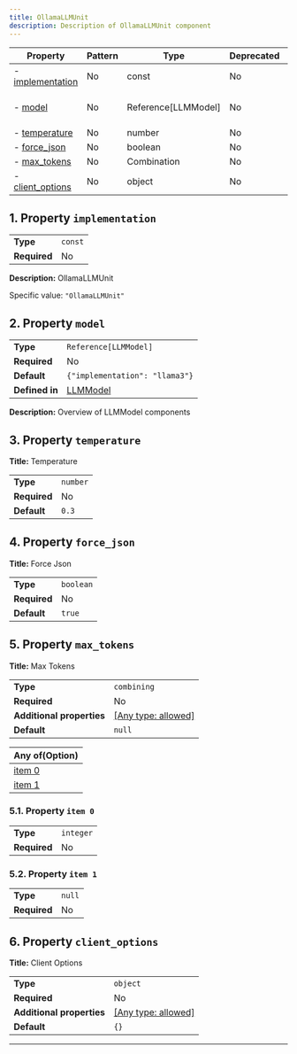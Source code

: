 ```yaml
---
title: OllamaLLMUnit
description: Description of OllamaLLMUnit component
---
```


| Property                             | Pattern | Type                | Deprecated | Definition                        | Title/Description               |
| ------------------------------------ | ------- | ------------------- | ---------- | --------------------------------- | ------------------------------- |
| - [implementation](#implementation ) | No      | const               | No         | -                                 | OllamaLLMUnit                   |
| - [model](#model )                   | No      | Reference[LLMModel] | No         | In [LLMModel](/docs/components/llmmodel/overview) | Overview of LLMModel components |
| - [temperature](#temperature )       | No      | number              | No         | -                                 | Temperature                     |
| - [force_json](#force_json )         | No      | boolean             | No         | -                                 | Force Json                      |
| - [max_tokens](#max_tokens )         | No      | Combination         | No         | -                                 | Max Tokens                      |
| - [client_options](#client_options ) | No      | object              | No         | -                                 | Client Options                  |

## <a name="implementation"></a>1. Property `implementation`

|              |         |
| ------------ | ------- |
| **Type**     | `const` |
| **Required** | No      |

**Description:** OllamaLLMUnit

Specific value: `"OllamaLLMUnit"`

## <a name="model"></a>2. Property `model`

|                |                                |
| -------------- | ------------------------------ |
| **Type**       | `Reference[LLMModel]`          |
| **Required**   | No                             |
| **Default**    | `{"implementation": "llama3"}` |
| **Defined in** | [LLMModel](/docs/components/llmmodel/overview) |

**Description:** Overview of LLMModel components

## <a name="temperature"></a>3. Property `temperature`

**Title:** Temperature

|              |          |
| ------------ | -------- |
| **Type**     | `number` |
| **Required** | No       |
| **Default**  | `0.3`    |

## <a name="force_json"></a>4. Property `force_json`

**Title:** Force Json

|              |           |
| ------------ | --------- |
| **Type**     | `boolean` |
| **Required** | No        |
| **Default**  | `true`    |

## <a name="max_tokens"></a>5. Property `max_tokens`

**Title:** Max Tokens

|                           |                                                                           |
| ------------------------- | ------------------------------------------------------------------------- |
| **Type**                  | `combining`                                                               |
| **Required**              | No                                                                        |
| **Additional properties** | [[Any type: allowed]](# "Additional Properties of any type are allowed.") |
| **Default**               | `null`                                                                    |

| Any of(Option)                 |
| ------------------------------ |
| [item 0](#max_tokens_anyOf_i0) |
| [item 1](#max_tokens_anyOf_i1) |

### <a name="max_tokens_anyOf_i0"></a>5.1. Property `item 0`

|              |           |
| ------------ | --------- |
| **Type**     | `integer` |
| **Required** | No        |

### <a name="max_tokens_anyOf_i1"></a>5.2. Property `item 1`

|              |        |
| ------------ | ------ |
| **Type**     | `null` |
| **Required** | No     |

## <a name="client_options"></a>6. Property `client_options`

**Title:** Client Options

|                           |                                                                           |
| ------------------------- | ------------------------------------------------------------------------- |
| **Type**                  | `object`                                                                  |
| **Required**              | No                                                                        |
| **Additional properties** | [[Any type: allowed]](# "Additional Properties of any type are allowed.") |
| **Default**               | `{}`                                                                      |

----------------------------------------------------------------------------------------------------------------------------

